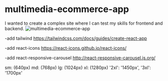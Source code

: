 # multimedia-ecommerce-app
I wanted to create a complex site where I can test my skills for frontend and backend.
![multimedia-ecommerce-app](https://user-images.githubusercontent.com/89576994/222809975-a80ace42-3cde-4e64-b1df-96fadbe05ca1.png)


-add tailwind
https://tailwindcss.com/docs/guides/create-react-app

-add react-icons
https://react-icons.github.io/react-icons/

-add react-responsive-carousel
http://react-responsive-carousel.js.org/

sm: (640px)
md: (768px)
lg: (1024px)
xl: (1280px)
'2xl': '1450px',
'3xl': '1700px'
